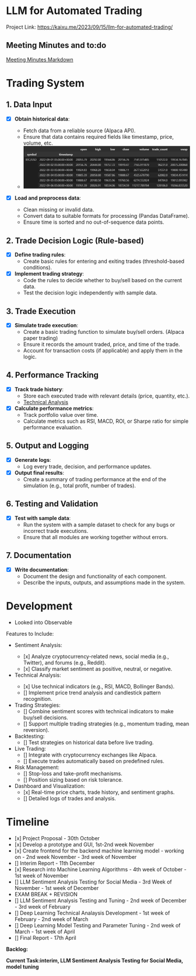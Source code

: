 # LLM for Automated Trading
Project Link: https://kaixu.me/2023/09/15/llm-for-automated-trading/

## Meeting Minutes and to:do
[Meeting Minutes Markdown](meetingMinutes.md)

# Trading System

## 1. Data Input
- [x] **Obtain historical data**: 
  - Fetch data from a reliable source (Alpaca API).
  - Ensure that data contains required fields like timestamp, price, volume, etc.
  - ![alt text](./assets/btcopeningprice.png)

- [x] **Load and preprocess data**: 
  - Clean missing or invalid data.
  - Convert data to suitable formats for processing (Pandas DataFrame).
  - Ensure time is sorted and no out-of-sequence data points.

## 2. Trade Decision Logic (Rule-based)
- [x] **Define trading rules**: 
  - Create basic rules for entering and exiting trades (threshold-based conditions).
- [x] **Implement trading strategy**: 
  - Code the rules to decide whether to buy/sell based on the current data.
  - Test the decision logic independently with sample data.

## 3. Trade Execution
- [x] **Simulate trade execution**:
  - Create a basic trading function to simulate buy/sell orders. (Alpaca paper trading)
  - Ensure it records the amount traded, price, and time of the trade.
  - Account for transaction costs (if applicable) and apply them in the logic.

## 4. Performance Tracking
- [x] **Track trade history**: 
  - Store each executed trade with relevant details (price, quantity, etc.).
  - [Technical Analysis](./technicalAnalysis.md)
- [x] **Calculate performance metrics**: 
  - Track portfolio value over time.
  - Calculate metrics such as RSI, MACD, ROI, or Sharpe ratio for simple performance evaluation.
  
## 5. Output and Logging
- [x] **Generate logs**: 
  - Log every trade, decision, and performance updates.
- [x] **Output final results**: 
  - Create a summary of trading performance at the end of the simulation (e.g., total profit, number of trades).
  
## 6. Testing and Validation
- [x] **Test with sample data**: 
  - Run the system with a sample dataset to check for any bugs or incorrect trade executions.
  - Ensure that all modules are working together without errors.

## 7. Documentation
- [x] **Write documentation**: 
  - Document the design and functionality of each component.
  - Describe the inputs, outputs, and assumptions made in the system.
     
# Development
<ul>
  <li>Looked into Observable</li>
</ul>

Features to Include:
<ul>
  <li>Sentiment Analysis:</li>
  <ul>
    <li> [x] Analyze cryptocurrency-related news, social media (e.g., Twitter), and forums (e.g., Reddit).</li>
    <li> [x] Classify market sentiment as positive, neutral, or negative.</li>
  </ul>
  <li>Technical Analysis:</li>
  <ul>
    <li> [x] Use technical indicators (e.g., RSI, MACD, Bollinger Bands).</li>
    <li> [] Implement price trend analysis and candlestick pattern recognition.</li>
  </ul>
  <li>Trading Strategies:
    <ul>
    <li>[] Combine sentiment scores with technical indicators to make buy/sell decisions.</li>
    <li>[] Support multiple trading strategies (e.g., momentum trading, mean reversion).</li>
    </ul>
  <li>Backtesting:
    <ul>
    <li>[] Test strategies on historical data before live trading.</li>
    </ul>
  <li>Live Trading:
    <ul>
    <li>[] Integrate with cryptocurrency exchanges like Alpaca.</li>
    <li>[] Execute trades automatically based on predefined rules.</li>
    </ul>
  <li>Risk Management:
    <ul>
    <li>[] Stop-loss and take-profit mechanisms.</li>
    <li>[] Position sizing based on risk tolerance.</li>
    </ul>
  <li>Dashboard and Visualization:
    <ul>
    <li>[x] Real-time price charts, trade history, and sentiment graphs.</li>
    <li>[] Detailed logs of trades and analysis.</li>
    </ul>
</ul>


# Timeline
<ul>
  <li>[x] Project Proposal - 30th October</li>
  <li>[x] Develop a prototype and GUI, 1st-2nd week November</li>
  <li>[x] Create frontend for the backend machine learning model - working on - 2nd week November - 3rd week of November</li>
  <li>[] Interim Report - 11th December</li>
  <li>[x] Research into Machine Learning Algorithms - 4th week of October - 1st week of November</li>
  <li>[] LLM Sentiment Analysis Testing for Social Media - 3rd Week of November - 1st week of December</li>
  <li>EXAM BREAK + REVISION</li>
  <li>[] LLM Sentiment Analysis Testing and Tuning - 2nd week of December - 3rd week of February</li>
  <li>[] Deep Learning Technical Analaysis Development - 1st week of February - 2nd week of March</li>
  <li>[] Deep Learning Model Testing and Parameter Tuning - 2nd week of March - 1st week of April</li>
  <li>[] Final Report - 17th April</li> 
</ul>
<strong>Backlog: </strong>

<strong>Current Task:interim, LLM Sentiment Analysis Testing for Social Media, model tuning</strong>
